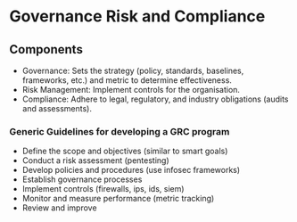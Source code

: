 # Governance Risk and Compliance

## Components

- Governance: Sets the strategy (policy, standards, baselines, frameworks, etc.) and metric to determine effectiveness.
- Risk Management: Implement controls for the organisation.
- Compliance: Adhere to legal, regulatory, and industry obligations (audits and assessments).


### Generic Guidelines for developing a GRC program

- Define the scope and objectives (similar to smart goals)
- Conduct a risk assessment (pentesting)
- Develop policies and procedures (use infosec frameworks) 
- Establish governance processes 
- Implement controls (firewalls, ips, ids, siem)
- Monitor and measure performance (metric tracking)
- Review and improve
